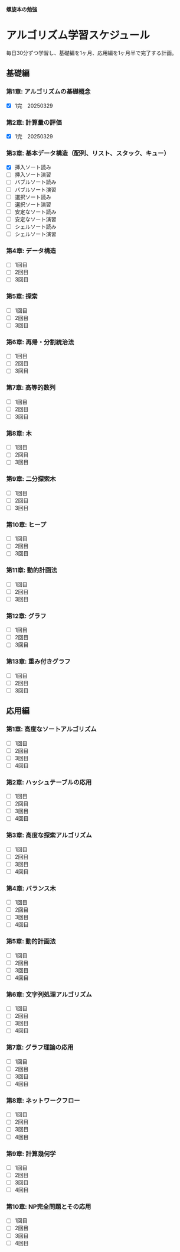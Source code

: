 **螺旋本の勉強**
# アルゴリズム学習スケジュール

毎日30分ずつ学習し、基礎編を1ヶ月、応用編を1ヶ月半で完了する計画。

## 基礎編

### 第1章: アルゴリズムの基礎概念
- [x] 1完　20250329

### 第2章: 計算量の評価
- [x] 1完　20250329

### 第3章: 基本データ構造（配列、リスト、スタック、キュー）
- [x] 挿入ソート読み
- [ ] 挿入ソート演習
- [ ] バブルソート読み
- [ ] バブルソート演習
- [ ] 選択ソート読み
- [ ] 選択ソート演習
- [ ] 安定なソート読み
- [ ] 安定なソート演習
- [ ] シェルソート読み
- [ ] シェルソート演習

### 第4章: データ構造
- [ ] 1回目
- [ ] 2回目
- [ ] 3回目

### 第5章: 探索
- [ ] 1回目
- [ ] 2回目
- [ ] 3回目

### 第6章: 再帰・分割統治法
- [ ] 1回目
- [ ] 2回目
- [ ] 3回目

### 第7章: 高等的数列
- [ ] 1回目
- [ ] 2回目
- [ ] 3回目

### 第8章: 木
- [ ] 1回目
- [ ] 2回目
- [ ] 3回目

### 第9章: 二分探索木
- [ ] 1回目
- [ ] 2回目
- [ ] 3回目

### 第10章: ヒープ
- [ ] 1回目
- [ ] 2回目
- [ ] 3回目

### 第11章: 動的計画法
- [ ] 1回目
- [ ] 2回目
- [ ] 3回目

### 第12章: グラフ
- [ ] 1回目
- [ ] 2回目
- [ ] 3回目

### 第13章: 重み付きグラフ
- [ ] 1回目
- [ ] 2回目
- [ ] 3回目

## 応用編

### 第1章: 高度なソートアルゴリズム
- [ ] 1回目
- [ ] 2回目
- [ ] 3回目
- [ ] 4回目

### 第2章: ハッシュテーブルの応用
- [ ] 1回目
- [ ] 2回目
- [ ] 3回目
- [ ] 4回目

### 第3章: 高度な探索アルゴリズム
- [ ] 1回目
- [ ] 2回目
- [ ] 3回目
- [ ] 4回目

### 第4章: バランス木
- [ ] 1回目
- [ ] 2回目
- [ ] 3回目
- [ ] 4回目

### 第5章: 動的計画法
- [ ] 1回目
- [ ] 2回目
- [ ] 3回目
- [ ] 4回目

### 第6章: 文字列処理アルゴリズム
- [ ] 1回目
- [ ] 2回目
- [ ] 3回目
- [ ] 4回目

### 第7章: グラフ理論の応用
- [ ] 1回目
- [ ] 2回目
- [ ] 3回目
- [ ] 4回目

### 第8章: ネットワークフロー
- [ ] 1回目
- [ ] 2回目
- [ ] 3回目
- [ ] 4回目

### 第9章: 計算幾何学
- [ ] 1回目
- [ ] 2回目
- [ ] 3回目
- [ ] 4回目

### 第10章: NP完全問題とその応用
- [ ] 1回目
- [ ] 2回目
- [ ] 3回目
- [ ] 4回目
